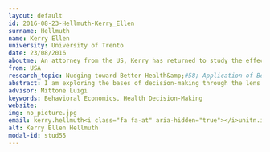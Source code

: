 ```yaml
---
layout: default 
id: 2016-08-23-Hellmuth-Kerry_Ellen
surname: Hellmuth
name: Kerry Ellen
university: University of Trento
date: 23/08/2016
aboutme: An attorney from the US, Kerry has returned to study the effects of behavioral economics on individual decision-making regarding health. Her biggest passion is spending time with her children, Gino (12) and Giorgio (10), are you are likely to find her enjoying the Dolomites with them on bicycles or hiking trails.
from: USA
research_topic: Nudging toward Better Health&amp;#58; Application of Behavioral Economics to Health Decisions
abstract: I am exploring the bases of decision-making through the lens of behavioral economics, particularly in the realm of personal health areas wherein the evidence indicates clearly that individuals often make decisions that are not rational and/or in their own best interest.
advisor: Mittone Luigi
keywords: Behavioral Economics, Health Decision-Making
website: 
img: no_picture.jpg
email: kerry.hellmuth<i class="fa fa-at" aria-hidden="true"></i>unitn.it
alt: Kerry Ellen Hellmuth
modal-id: stud55
---
```

